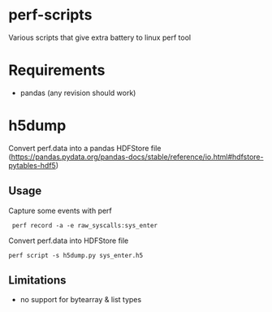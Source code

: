 perf-scripts
============

Various scripts that give extra battery to linux perf tool

# Requirements

* pandas (any revision should work)

# h5dump

Convert perf.data into a pandas HDFStore file (https://pandas.pydata.org/pandas-docs/stable/reference/io.html#hdfstore-pytables-hdf5)

## Usage

Capture some events with perf

```
 perf record -a -e raw_syscalls:sys_enter
```

Convert perf.data into HDFStore file

```
perf script -s h5dump.py sys_enter.h5
```

## Limitations

* no support for bytearray & list types
